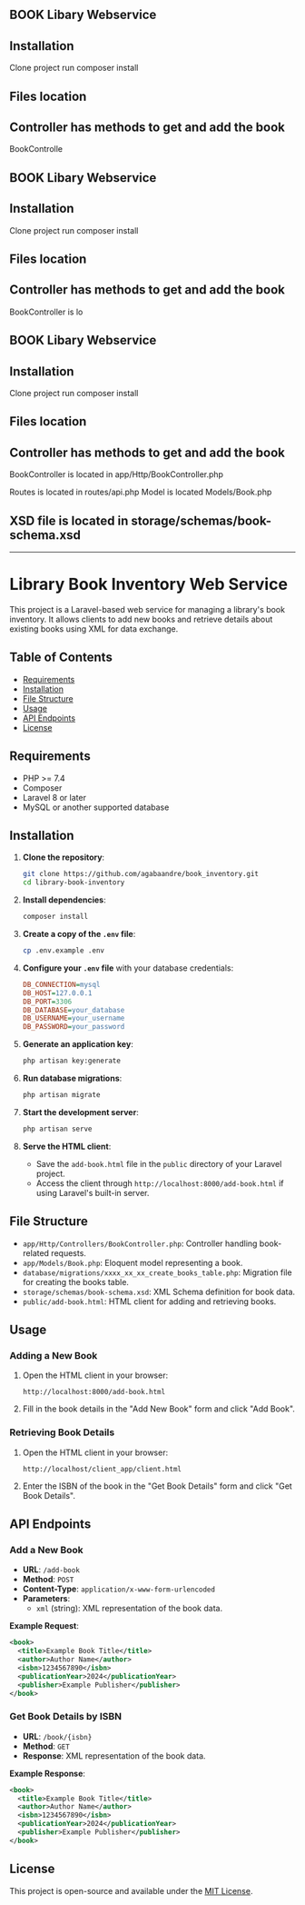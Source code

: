 
## BOOK Libary Webservice

## Installation
Clone project
run composer install
## Files location
## Controller has methods to get and add the book
BookControlle
## BOOK Libary Webservice

## Installation
Clone project
run composer install
## Files location
## Controller has methods to get and add the book
BookController is lo
## BOOK Libary Webservice

## Installation
Clone project
run composer install
## Files location
## Controller has methods to get and add the book
BookController is located in app/Http/BookController.php

Routes is located in routes/api.php
Model is located Models/Book.php
## XSD file is located in storage/schemas/book-schema.xsd

---

# Library Book Inventory Web Service

This project is a Laravel-based web service for managing a library's book inventory. It allows clients to add new books and retrieve details about existing books using XML for data exchange.

## Table of Contents

- [Requirements](#requirements)
- [Installation](#installation)
- [File Structure](#file-structure)
- [Usage](#usage)
- [API Endpoints](#api-endpoints)
- [License](#license)

## Requirements

- PHP >= 7.4
- Composer
- Laravel 8 or later
- MySQL or another supported database

## Installation

1. **Clone the repository**:
    ```sh
    git clone https://github.com/agabaandre/book_inventory.git
    cd library-book-inventory
    ```

2. **Install dependencies**:
    ```sh
    composer install
    ```

3. **Create a copy of the `.env` file**:
    ```sh
    cp .env.example .env
    ```

4. **Configure your `.env` file** with your database credentials:
    ```ini
    DB_CONNECTION=mysql
    DB_HOST=127.0.0.1
    DB_PORT=3306
    DB_DATABASE=your_database
    DB_USERNAME=your_username
    DB_PASSWORD=your_password
    ```

5. **Generate an application key**:
    ```sh
    php artisan key:generate
    ```

6. **Run database migrations**:
    ```sh
    php artisan migrate
    ```

7. **Start the development server**:
    ```sh
    php artisan serve
    ```

8. **Serve the HTML client**: 
    - Save the `add-book.html` file in the `public` directory of your Laravel project.
    - Access the client through `http://localhost:8000/add-book.html` if using Laravel's built-in server.

## File Structure

- `app/Http/Controllers/BookController.php`: Controller handling book-related requests.
- `app/Models/Book.php`: Eloquent model representing a book.
- `database/migrations/xxxx_xx_xx_create_books_table.php`: Migration file for creating the books table.
- `storage/schemas/book-schema.xsd`: XML Schema definition for book data.
- `public/add-book.html`: HTML client for adding and retrieving books.

## Usage

### Adding a New Book

1. Open the HTML client in your browser:
    ```
    http://localhost:8000/add-book.html
    ```

2. Fill in the book details in the "Add New Book" form and click "Add Book".

### Retrieving Book Details

1. Open the HTML client in your browser:
    ```
    http://localhost/client_app/client.html
    ```

2. Enter the ISBN of the book in the "Get Book Details" form and click "Get Book Details".

## API Endpoints

### Add a New Book

- **URL**: `/add-book`
- **Method**: `POST`
- **Content-Type**: `application/x-www-form-urlencoded`
- **Parameters**:
  - `xml` (string): XML representation of the book data.

**Example Request**:
```xml
<book>
  <title>Example Book Title</title>
  <author>Author Name</author>
  <isbn>1234567890</isbn>
  <publicationYear>2024</publicationYear>
  <publisher>Example Publisher</publisher>
</book>
```

### Get Book Details by ISBN

- **URL**: `/book/{isbn}`
- **Method**: `GET`
- **Response**: XML representation of the book data.

**Example Response**:
```xml
<book>
  <title>Example Book Title</title>
  <author>Author Name</author>
  <isbn>1234567890</isbn>
  <publicationYear>2024</publicationYear>
  <publisher>Example Publisher</publisher>
</book>
```

## License

This project is open-source and available under the [MIT License](LICENSE).
